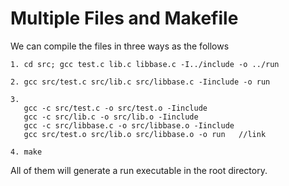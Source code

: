 # Multiple Files and Makefile

We can compile the files in three ways as the follows
```
1. cd src; gcc test.c lib.c libbase.c -I../include -o ../run
```
```
2. gcc src/test.c src/lib.c src/libbase.c -Iinclude -o run 
```
```
3. 
   gcc -c src/test.c -o src/test.o -Iinclude
   gcc -c src/lib.c -o src/lib.o -Iinclude
   gcc -c src/libbase.c -o src/libbase.o -Iinclude
   gcc src/test.o src/lib.o src/libbase.o -o run   //link
```
```
4. make
```
All of them will generate a run executable in the root directory.
